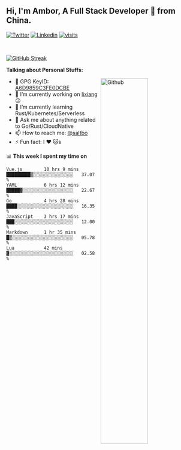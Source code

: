 ## Hi, I'm Ambor, A Full Stack Developer 🚀 from China.

[![Twitter](https://img.shields.io/badge/-saltbo-1ca0f1?style=flat&logo=twitter&logoColor=white)](https://twitter.com/rdsaltbo)
[![Linkedin](https://img.shields.io/badge/-saltbo-blue?style=flat&logo=Linkedin&logoColor=white)](https://www.linkedin.com/in/saltbo/)
[![visits](https://visitor.vercel.app/page/saltbo?color=light-green)](https://github.com/saltbo/)

&nbsp;  

[![GitHub Streak](http://github-readme-streak-stats.herokuapp.com?user=saltbo&hide_border=true&date_format=M%20j%5B%2C%20Y%5D)](https://git.io/streak-stats)

**Talking about Personal Stuffs:**
<!-- Any image aligned to the right. Beware the width  -->
<img width="50%" align="right" alt="Github" src="https://raw.githubusercontent.com/saltbo/saltbo/master/images/git-header.svg" />

- 🤘 GPG KeyID: [A6D9859C3FE0DCBE](https://saltbo.cn/pgp_keys.asc)
- 🔭 I’m currently working on [lixiang](https://www.lixiang.com/) :wink:
- 🌱 I’m currently learning Rust/Kubernetes/Serverless
- 💬 Ask me about anything related to Go/Rust/CloudNative
- 📫 How to reach me: [@saltbo](https://t.me/saltbo)
- ⚡ Fun fact: I :heart: :cat:s


📊 **This week I spent my time on**
<!--START_SECTION:waka-->

```text
Vue.js        10 hrs 9 mins   █████████▒░░░░░░░░░░░░░░░   37.07 %
YAML          6 hrs 12 mins   █████▓░░░░░░░░░░░░░░░░░░░   22.67 %
Go            4 hrs 28 mins   ████░░░░░░░░░░░░░░░░░░░░░   16.35 %
JavaScript    3 hrs 17 mins   ███░░░░░░░░░░░░░░░░░░░░░░   12.00 %
Markdown      1 hr 35 mins    █▒░░░░░░░░░░░░░░░░░░░░░░░   05.78 %
Lua           42 mins         ▓░░░░░░░░░░░░░░░░░░░░░░░░   02.58 %
```

<!--END_SECTION:waka-->

